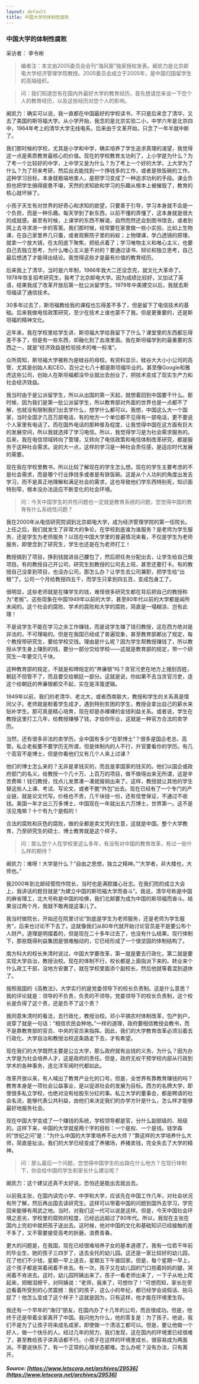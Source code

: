 ```yaml
---
layout: default
title: 中国大学的体制性腐败
---
```

### 中国大学的体制性腐败

采访者： 李令彬

> 编者注：本文由2005委员会会刊“海风窗”独家授权发表。阚凯力是北京邮电大学经济管理学院教授。2005委员会成立于2005年，是中国归国留学生的高端组织。

> 问：我们知道您有在国内外最好大学的教育经历，首先想请您来谈一下您个人的教育经历，以及这些经历对您个人的影响。

阚凯力：确实可以说，我一直都在中国最好的学校读书，不只是后来念了清华，又去了美国的斯坦福大学。从小学开始，我念的是北京实验二小，中学六年是北京四中，1964年考上的清华大学无线电系，后来由于文革开始，只念了一年半就中断了。

我们那时候的学校，尤其是小学和中学，确实培养了学生追求真理的渴望，我觉得这一点是素质教育最核心的价值。现在的学校教育太功利了，上小学是为什么？为了考一个比较好的中学，上中学又是为什么？为了考上一个好的大学，上大学为了什么？为了将来考研，然后出去能找到一个挣钱多的工作，或者是铁饭碗的工作。这种学习目标，本身就极端地害人，是把学习变成了一种追求功利的手段。课业负担也把学生搞得疲惫不堪，天然的求知欲和学习的乐趣从根本上被摧毁了，教育的核心就坏掉了。

小孩子天生有对世界的好奇心和求知的欲望，只要善于引导，学习本身就不会是一个负担，而是一种乐趣。每天学到了新东西，以前不懂的弄懂了，这本身就是很大的成就感。甚至有时候，上课学的东西不解渴，自然而然还会到图书馆去，或者到网上去寻求进一步的答案。我们那时候，经常要在家里做一些小实验，比如上生物课，在自己家里养几只蚕，或者观察院子里的蚂蚁；上物理课，学凸透镜的原理，就拿一个放大镜，在太阳底下聚焦，把纸点着了；学习唯物主义和唯心主义，也要自己去独立思考，为什么唯心主义是不对的？要通过读书、辩论和独立思考，自己最后想透了才能得出结论。我觉得这些才是最有价值的教育经历。

后来我上了清华，当时是六年制，1966年我大二还没念完，就文化大革命了。1978年恢复招考研究生，我考了北京邮电大学。因为成绩比较好，又加试了英语，结果我成了改革开放后第一批公派留学生。1979年中美建交以后，我就去斯坦福读了通信技术。

30多年过去了，斯坦福教给我的课程也忘得差不多了，但是留下了电信技术的基础。后来我做电信政策研究，至少在技术上谁也蒙不了我。但是更重要的，还是斯坦福的精神文化。

近年来，我在学校里给学生讲，斯坦福大学给我留下了什么？课堂里的东西都忘得差不多了，但是有一些东西，却融化到了血液里面。我在斯坦福学到的最重要的东西之一，就是“经济效益是检验技术的唯一标准”。

众所周知，斯坦福大学被称为是硅谷的母校。有资料显示，硅谷大大小小公司的高管，尤其是创始人和CEO，百分之七八十都是斯坦福毕业的。甚至像Google和雅虎这些公司，创始人在斯坦福都没毕业就出去创业了，把技术变成了现实生产力和社会经济效益。

我当时由于是公派留学生，所以从出国的第一天起，就想着回到中国要干什么。那时候，因为我们是第一批公派留学生，所以教育部对外面的世界也是一点都不了解，也就没有限制我们出去学什么，想学什么都可以。我想，中国这么大一个国家，当时全国才几百万部电话，有的地方一个单位都不见得有一部电话，更不要说个人家里有电话了。而在国外电话的那种普及程度，让我觉得中国在这方面有巨大的发展空间，所以我就选择了学习电信。所以，我觉得学习是为社会需求服务的。后来，我在电信领域转向了管理，又转向了电信政策和电信体制改革研究，都是服务于这种社会需求。说的大一点，这样的学习是一种社会责任感，是适应时代发展的需要。

现在我在学校里教书，所以比较了解现在的学生怎么想。现在的学生主要考虑的不是社会需求，而是哪个行业挣钱多或者是有铁饭碗。这是从个人功利的角度出发去学习，而不是真正地理解和满足社会的需求，这也导致他们学东西特别死，知识面特别窄，根本没办法适应不断变化的社会环境。

> 问：今天中国学生的共性问题也一定就是教育系统的问题，您觉得中国的教育有什么系统性问题？

我在2000年从电信研究院调到北京邮电大学，成为经济管理学院的第一任院长。上任之后，我们就发生了非常大的争论，在学校到底谁为谁服务？是老师为学生服务，还是学生为老师服务？以现在中国大学里的普遍情况来看，不仅是学生为老师服务，即使念到了研究生，学生也还是在为老师打工！

教授搞到了项目，挣到钱就进自己腰包了，然后把任务分配出去，让学生给自己做项目。有的教授自己开公司，研究生到教授的公司去上班，甚至还要打卡。有的教授自己没拿到项目，也没办公司，那怎么办？让学生去公司兼职，把学生给“出租”了。公司一个月给教授四五千，而学生只拿到四五百，变成包身工了。

很明显，这些老师就是在赚学生的钱，难怪很多研究生都在背后把自己的教授称为“老板”。这些现象在中国1949年以前的大学，甚至80年代以前的大学都是闻所未闻的。这个社会的腐败、学术的腐败和大学的腐败，简直是一塌糊涂、岂有此理！

不是说学生不能在学习之余工作赚钱，而是说学生赚了钱归教授，这在西方绝对是非法的，不可理喻的。但是在我国已经成了普遍现象，甚至教育部都出了规定，每个教授带研究生，要给学校交钱。理由是什么呢？因为学生帮教授赚钱了，所以教授从学生身上赚到的钱，要分一部分交给学校——这就是教育部的规定，带一个研究生一年要交几千块。

这种教育部的规定，不就是和珅规定的“养廉银”吗？贪官污吏在地方上搜刮百姓，朝廷不但管不了，而且要交给朝廷一部分。这就是说，你如果不去当贪官污吏，连这个给朝廷的养廉银都交不起，实在是浑蛋逻辑。

1949年以前，我们的老清华、老北大，或者西南联大，教授和学生的关系真是情同父子。老师就是盼着学生成才，遇到特别贫困的学生，教授会拿出自己的薪水来贴补学生。那可真是精心培育，现在却是赤裸裸的金钱利益关系。或者说，学生在教授这里打工几年，给教授赚够了钱，才给你毕业，这就是一种官方合法的卖学历。

当然，还有很多非法的卖学历。全中国有多少“在职博士”？很多是国企老总、高管。私企老板要不要学历无所谓，但是体制内的人不行，升官要看你的学历。有几个高官不是博士，但是你看他们又有几个人来上过课？

他们的博士怎么来的？无非是拿钱买的，而且是拿国家的钱买的。他们以国企或政府部门的名义，给教授一个几十万、上百万的项目，做不做得出来无所谓，这是辛苦费嘛！钱归教授，找点儿发票凑一凑就报销出来了。这样，教授就让其他的学生替这些人上课、考试、写论文，或者干脆“外包”出去。现在已经有了一个专门的产业链，就是论文代写。价格也不贵，几千块钱一份，还有信誉保证，不通过不收钱。美国一年才出三万多博士，中国现在一年就出五六万博士，世界第一。这不是活见鬼嘛？十个有九个是假的！

合法的腐败和灰色的腐败，做的全都是卖文凭的生意，这就是中国。整个大学教育，乃至研究生的硕士、博士教育就是这个样子。

> 问：那么您个人在学校里这么多年，有没有对中国的教育改革，有过一些什么样的期待？

阚凯力：难呀！大学是什么？“自由之思想，独立之精神。”“大学者，非大楼也，大师也。”

我2000年到北邮经管院作院长，当时也是满腔雄心壮志。在我们院的成立大会上，我讲话的题目就是“为建立中国的斯坦福大学而奋斗”。我说，清华号称是中国的麻省理工，北大号称是中国的哈佛，我们北邮要为成为中国的斯坦福而奋斗。结果没过两个月，我就不敢再提这事儿了。

我当时做院长，开始还在院里讨论“到底是学生为老师服务，还是老师为学生服务”，后来也讨论不下去了。这就像我们从80年代就开始讨论官员是不是要公布个人财产。道理是明摆着的，但是现在二十多年过去了，也没有什么结果。现行体制下，那些既得利益集团是很难触动的，它已经形成了一个很坚固的体制结构了。

南方科大的校长朱清时说过，中国大学要改革，第一就是要去行政化，第二就是要实现大学自治，教授治校。现在的体制不行，校长都是上面指派下来的。转业来个什么政工干部，没地方安置了，就在学校里面添个副校长，然后他就等着混到退休了。

按照我国的《高教法》，大学实行的是党委领导下的校长负责制。这是什么意思？我的评论就是：领导的不负责，负责的不领导。党委领导下的校长负责制，这个校长是负得了这个责，还是负不了这个责？

我同意朱清时的看法，去行政化，教授治校。邓小平搞农村体制改革，包产到户，说穿了就是一句话：“相信农民会种地。”一样的道理，政府要相信教授会教书，而不是靠教育部的官员、中央的官员来指挥。因此，我们的大学教育改革必须沿着去行政化、大学自治和教授治校这条路走下去，才有希望。

现在我们的大学既然主要是公立大学，那么政府就有出钱的义务。为什么？因为办大学是为社会培养人才，这是政府的责任。但是，政府无权干预学校内部从行政到学术的各种事务，连北洋军阀时代都如此。

改革开放以来，有人喊出了教育产业化的口号。但是，全世界有靠教育赚钱的吗？教育本身是一项社会公益事业，是以促进社会的发展为目标。西方的名牌大学，即使很多私立学校，也绝对没有给股东分红的事。私立大学的董事会，都是聘请的社会名流，能够代表公共利益，由他们来决定我们的办学方针是什么，怎么样才能够最好地服务社会。

现在中国大学变成了一个赚钱的系统，学校领导都是官，分什么副部级的、局级的。这样下来，中国的大学就是两个字的目标：一个是权、一个是钱。钱学森的“世纪之问”是：“为什么中国的大学里培养不出大师？”靠这样的大学培养什么大师，简直是扯淡。我们的大学已经变成了养猪场，养猪卖钱，完全失去了大学的精神。

> 问：那么最后一个问题，您觉得中国学生的出路在什么地方？在现行体制下，你会给中国的学生和家长什么建议呢？

阚凯力：这个建议还真不太好说，恐怕还是能出去就出去。

以前我主张，在国内读完小学、中学和大学，应该先在中国工作几年，对社会状况有所了解，然后再出国去读研究生。这样可以带着中国的问题到国外去学习，学完回来能够有用武之地。当时，对我们这一代可以说是这样。但是，今天中国社会环境之恶劣，学校里的腐败的程度，已经远远超过了80年代。所以，我现在主张在国内上完初中就把孩子送出去。这时候，他对中国的文化和基础知识已经接触的差不多了，又不需要接受高考的折磨，浪费青春。

更大的问题是，在我国，现在已经很难培养子女的基本道德了。我有一位若干年前的毕业生，她的孩子三四岁了，送去全托的幼儿园。这还是一家比较好的幼儿园，花了他们不少钱，星期一早上送去，星期五下午接回家。但是，每个星期一早上，这个孩子都是哭着闹着不肯去。有一次，孩子又在幼儿园的门口抱着妈妈的腿，哭闹着不肯进去。这时，幼儿园阿姨出来了。孩子一看老师出来了，一下子从地上爬起来，把眼泪擦干，对阿姨说：“老师，我来了，可想你了！”可想而知，家长在旁边看着所受到的心灵震撼：我们的孩子，这么小的年纪，都已经学会说假话、拍马屁了！他怎么变成了这个样子？这就是因为，只有这样，他才能在环境里生存。

我还有一个早年的“海归”朋友，在国内办了十几年的公司，而且很成功。但是，他终于还是带着全家离开了中国。我问他为什么，他的答复是：为了孩子。他说，我们不是为了让孩子将来成名成家，即使做一个清洁工都可以。但是，要让他做一个好人，做一个快乐的人。经过几年的努力，我们发现，这在国内的环境里已经很难了，甚至教给孩子讲真话都不行。小孩子在这样的环境里成长，很容易成为两面派。不要说快乐了，有一个正常的心理状态都难。怎么办呢？没有办法，只有离开。

##### Source: [https://www.letscorp.net/archives/29536](https://www.letscorp.net/archives/29536)
